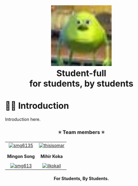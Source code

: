 
<h1 align="center">
  <br>
  <a href="https://www.notion.so/Studentfull-Hub-cc372028c41f4ddab5d3f7df228b2c51"><img src="./assets/temp_pic.jpeg"  width="200"></a>
  <br>
  Student-full
  <br>
  for students, by students
</h1>

<h1>🐱‍🐉 Introduction</h1>
<p>Introduction here.</p>

<h3 align="center">⭐ Team members ⭐</h3>
<table align="center">
  <tr align="center">
    <td>
      <a href="https://github.com/smg6135" target="_blank"><img src="https://avatars.githubusercontent.com/u/65800143?v=4" alt="smg6135" width="140" height="140" /></a>
    </td>
    <td>
      <a href="https://github.com/IlKoKaIl" target="_blank"><img src="https://avatars.githubusercontent.com/u/70954349?v=4" alt="thisisomar" width="140" height="140" /></a>
    </td>
  <tr align="center">
    <td>
      <b><p>Mingon Song</p></b>
      <a href="https://github.com/smg6135" target="_blank"><img src="https://img.shields.io/badge/-ShernanJ-%2325222E?style=flat-square&logo=github" alt="smg613" /></a>
    </td>
    <td>
      <b><p>Mihir Koka</p></b>
      <a href="https://github.com/IlKoKaIl" target="_blank"><img src="https://img.shields.io/badge/-thisisomar-%2325222E?style=flat-square&logo=github" alt="ilkokail" /></a>
    </td>
  </tr>
</table>

<h4 align="center">For Students, By Students</a>.</h4>


